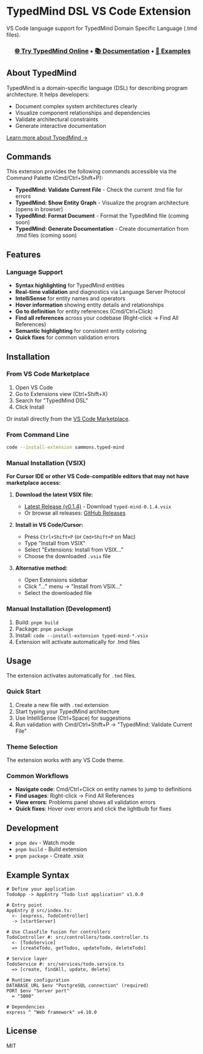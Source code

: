 # TypedMind DSL VS Code Extension

VS Code language support for TypedMind Domain Specific Language (.tmd files).

<div align="center">
  <h3>
    <a href="https://sammons2.github.io/typed-mind-lang/">🌐 Try TypedMind Online</a> • 
    <a href="https://sammons2.github.io/typed-mind-lang/#getting-started">📚 Documentation</a> • 
    <a href="https://sammons2.github.io/typed-mind-lang/#examples">🎯 Examples</a>
  </h3>
</div>

## About TypedMind

TypedMind is a domain-specific language (DSL) for describing program architecture. It helps developers:
- Document complex system architectures clearly
- Visualize component relationships and dependencies
- Validate architectural constraints
- Generate interactive documentation

[Learn more about TypedMind →](https://sammons2.github.io/typed-mind-lang/)

## Commands

This extension provides the following commands accessible via the Command Palette (Cmd/Ctrl+Shift+P):

- **TypedMind: Validate Current File** - Check the current .tmd file for errors
- **TypedMind: Show Entity Graph** - Visualize the program architecture (opens in browser)
- **TypedMind: Format Document** - Format the TypedMind file (coming soon)
- **TypedMind: Generate Documentation** - Create documentation from .tmd files (coming soon)

## Features

### Language Support
- **Syntax highlighting** for TypedMind entities
- **Real-time validation** and diagnostics via Language Server Protocol
- **IntelliSense** for entity names and operators
- **Hover information** showing entity details and relationships
- **Go to definition** for entity references (Cmd/Ctrl+Click)
- **Find all references** across your codebase (Right-click → Find All References)
- **Semantic highlighting** for consistent entity coloring
- **Quick fixes** for common validation errors

## Installation

### From VS Code Marketplace
1. Open VS Code
2. Go to Extensions view (Ctrl+Shift+X)
3. Search for "TypedMind DSL"
4. Click Install

Or install directly from the [VS Code Marketplace](https://marketplace.visualstudio.com/items?itemName=sammons.typed-mind).

### From Command Line
```bash
code --install-extension sammons.typed-mind
```

### Manual Installation (VSIX)
**For Cursor IDE or other VS Code-compatible editors that may not have marketplace access:**

1. **Download the latest VSIX file:**
   - [Latest Release (v0.1.4)](https://github.com/sammons2/typed-mind-lang/releases/latest) - Download `typed-mind-0.1.4.vsix`
   - Or browse all releases: [GitHub Releases](https://github.com/sammons2/typed-mind-lang/releases)

2. **Install in VS Code/Cursor:**
   - Press `Ctrl+Shift+P` (or `Cmd+Shift+P` on Mac)
   - Type "Install from VSIX"
   - Select "Extensions: Install from VSIX..."
   - Choose the downloaded `.vsix` file

3. **Alternative method:**
   - Open Extensions sidebar
   - Click "..." menu → "Install from VSIX..."
   - Select the downloaded file

### Manual Installation (Development)
1. Build: `pnpm build`
2. Package: `pnpm package`
3. Install: `code --install-extension typed-mind-*.vsix`
4. Extension will activate automatically for .tmd files

## Usage

The extension activates automatically for `.tmd` files.

### Quick Start
1. Create a new file with `.tmd` extension
2. Start typing your TypedMind architecture
3. Use IntelliSense (Ctrl+Space) for suggestions
4. Run validation with Cmd/Ctrl+Shift+P → "TypedMind: Validate Current File"

### Theme Selection
The extension works with any VS Code theme.

### Common Workflows
- **Navigate code**: Cmd/Ctrl+Click on entity names to jump to definitions
- **Find usages**: Right-click → Find All References
- **View errors**: Problems panel shows all validation errors
- **Quick fixes**: Hover over errors and click the lightbulb for fixes

## Development

- `pnpm dev` - Watch mode
- `pnpm build` - Build extension
- `pnpm package` - Create .vsix

## Example Syntax

```tmd
# Define your application
TodoApp -> AppEntry "Todo list application" v1.0.0

# Entry point
AppEntry @ src/index.ts:
  <- [express, TodoController]
  -> [startServer]

# Use ClassFile fusion for controllers
TodoController #: src/controllers/todo.controller.ts
  <- [TodoService]
  => [createTodo, getTodos, updateTodo, deleteTodo]

# Service layer
TodoService #: src/services/todo.service.ts
  => [create, findAll, update, delete]

# Runtime configuration
DATABASE_URL $env "PostgreSQL connection" (required)
PORT $env "Server port"
  = "3000"

# Dependencies
express ^ "Web framework" v4.18.0
```

## License

MIT